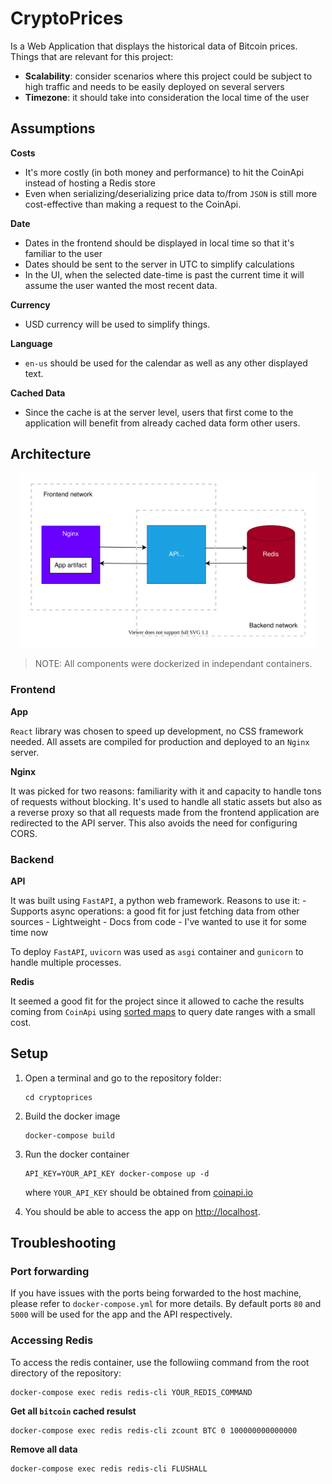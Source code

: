# CryptoPrices

Is a Web Application that displays the historical data of Bitcoin prices. Things that are relevant for this project:

- **Scalability**: consider scenarios where this project could be subject to high traffic and needs to be easily deployed on several servers
- **Timezone**: it should take into consideration the local time of the user

## Assumptions

**Costs**
- It's more costly (in both money and performance) to hit the CoinApi instead of hosting a Redis store
- Even when serializing/deserializing price data to/from `JSON` is still more cost-effective than making a request to the CoinApi.

**Date**
- Dates in the frontend should be displayed in local time so that it's familiar to the user
- Dates should be sent to the server in UTC to simplify calculations
- In the UI, when the selected date-time is past the current time it will assume the user wanted the most recent data.

**Currency**
- USD currency will be used to simplify things.

**Language**
- `en-us` should be used for the calendar as well as any other displayed text.

**Cached Data**
- Since the cache is at the server level, users that first come to the application will benefit from already cached data form other users.

## Architecture

<div style="background-color:white; padding: 1rem;margin: 1rem;">
    <img src="./architecture.svg">
</div>

> NOTE: All components were dockerized in independant containers.

### Frontend

**App**

`React` library was chosen to speed up development, no CSS framework needed. All assets are compiled for production
and deployed to an `Nginx` server.

**Nginx**

It was picked for two reasons: familiarity with it and capacity to handle tons of requests without blocking. It's used to handle all static assets but also as a reverse proxy so that all requests made from the frontend application are redirected to the API server. This also avoids the need for configuring CORS.

### Backend

**API**

It was built using `FastAPI`, a python web framework. Reasons to use it:
    - Supports async operations: a good fit for just fetching data from other sources
    - Lightweight
    - Docs from code
    - I've wanted to use it for some time now

To deploy `FastAPI`, `uvicorn` was used as `asgi` container and `gunicorn` to handle multiple processes.

**Redis**

It seemed a good fit for the project since it allowed to cache the results coming from `CoinApi` using [sorted maps](https://redis.io/commands/zrangebyscore) to query date ranges with a small cost.

## Setup

1. Open a terminal and go to the repository folder:

    ```
    cd cryptoprices 
    ```

2. Build the docker image

    ```
    docker-compose build
    ```

3. Run the docker container

    ```
    API_KEY=YOUR_API_KEY docker-compose up -d
    ```

    where `YOUR_API_KEY` should be obtained from [coinapi.io](https://coinapi.io)

4. You should be able to access the app on [http://localhost](http://localhost).

## Troubleshooting

### Port forwarding

If you have issues with the ports being forwarded to the host machine, please refer to `docker-compose.yml` for more details. By default ports `80` and `5000` will be used for the app and the API respectively.

### Accessing Redis

To access the redis container, use the followiing command from the root directory of the repository:

```
docker-compose exec redis redis-cli YOUR_REDIS_COMMAND
````

**Get all `bitcoin` cached resulst**

```
docker-compose exec redis redis-cli zcount BTC 0 100000000000000
````

**Remove all data**

```
docker-compose exec redis redis-cli FLUSHALL
````